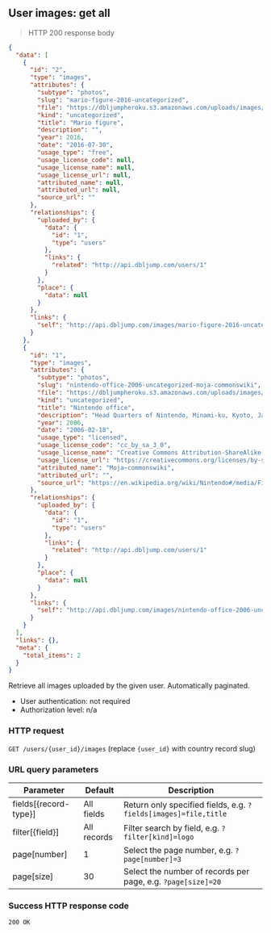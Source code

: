 ## User images: get all

> HTTP 200 response body

```JSON
{
  "data": [
    {
      "id": "2",
      "type": "images",
      "attributes": {
        "subtype": "photos",
        "slug": "mario-figure-2016-uncategorized",
        "file": "https://dbljumpheroku.s3.amazonaws.com/uploads/images/2/mario-figure.jpg",
        "kind": "uncategorized",
        "title": "Mario figure",
        "description": "",
        "year": 2016,
        "date": "2016-07-30",
        "usage_type": "free",
        "usage_license_code": null,
        "usage_license_name": null,
        "usage_license_url": null,
        "attributed_name": null,
        "attributed_url": null,
        "source_url": ""
      },
      "relationships": {
        "uploaded_by": {
          "data": {
            "id": "1",
            "type": "users"
          },
          "links": {
            "related": "http://api.dbljump.com/users/1"
          }
        },
        "place": {
          "data": null
        }
      },
      "links": {
        "self": "http://api.dbljump.com/images/mario-figure-2016-uncategorized"
      }
    },
    {
      "id": "1",
      "type": "images",
      "attributes": {
        "subtype": "photos",
        "slug": "nintendo-office-2006-uncategorized-moja-commonswiki",
        "file": "https://dbljumpheroku.s3.amazonaws.com/uploads/images/1/nintendo-hq-kyoto-2006.jpg",
        "kind": "uncategorized",
        "title": "Nintendo office",
        "description": "Head Quarters of Nintendo, Minami-ku, Kyoto, Japan. The picture was taken by the poster in February, 2006.",
        "year": 2006,
        "date": "2006-02-18",
        "usage_type": "licensed",
        "usage_license_code": "cc_by_sa_3_0",
        "usage_license_name": "Creative Commons Attribution-ShareAlike 3.0",
        "usage_license_url": "https://creativecommons.org/licenses/by-sa/3.0",
        "attributed_name": "Moja~commonswiki",
        "attributed_url": "",
        "source_url": "https://en.wikipedia.org/wiki/Nintendo#/media/File:Nintendo_office.jpg"
      },
      "relationships": {
        "uploaded_by": {
          "data": {
            "id": "1",
            "type": "users"
          },
          "links": {
            "related": "http://api.dbljump.com/users/1"
          }
        },
        "place": {
          "data": null
        }
      },
      "links": {
        "self": "http://api.dbljump.com/images/nintendo-office-2006-uncategorized-moja-commonswiki"
      }
    }
  ],
  "links": {},
  "meta": {
    "total_items": 2
  }
}
```

Retrieve all images uploaded by the given user. Automatically paginated.

* User authentication: not required
* Authorization level: n/a

### HTTP request

`GET /users/{user_id}/images` (replace `{user_id}` with country record slug)

### URL query parameters

Parameter | Default | Description
--------- | ------- | -----------
fields[{record-type}] | All fields | Return only specified fields, e.g. `?fields[images]=file,title`
filter[{field}] | All records | Filter search by field, e.g. `?filter[kind]=logo`
page[number] | 1 | Select the page number, e.g. `?page[number]=3`
page[size] | 30 | Select the number of records per page, e.g. `?page[size]=20`

### Success HTTP response code

`200 OK`
